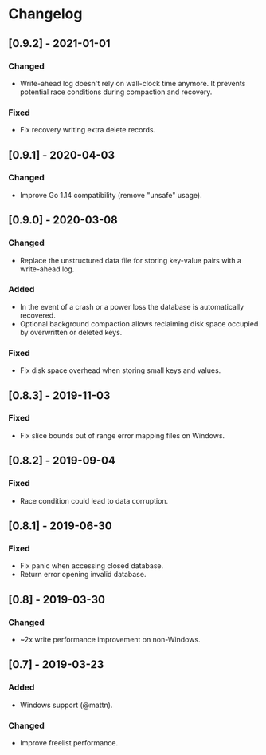# Changelog

## [0.9.2] - 2021-01-01
### Changed
- Write-ahead log doesn't rely on wall-clock time anymore. It prevents potential race conditions during compaction and recovery.
### Fixed
- Fix recovery writing extra delete records.

## [0.9.1] - 2020-04-03
### Changed
- Improve Go 1.14 compatibility (remove "unsafe" usage).

## [0.9.0] - 2020-03-08
### Changed
- Replace the unstructured data file for storing key-value pairs with a write-ahead log.
### Added
- In the event of a crash or a power loss the database is automatically recovered.
- Optional background compaction allows reclaiming disk space occupied by overwritten or deleted keys.
### Fixed
- Fix disk space overhead when storing small keys and values. 

## [0.8.3] - 2019-11-03
### Fixed
- Fix slice bounds out of range error mapping files on Windows.

## [0.8.2] - 2019-09-04
### Fixed
- Race condition could lead to data corruption.

## [0.8.1] - 2019-06-30
### Fixed
- Fix panic when accessing closed database.
- Return error opening invalid database.

## [0.8] - 2019-03-30
### Changed
- ~2x write performance improvement on non-Windows.

## [0.7] - 2019-03-23
### Added
- Windows support (@mattn).
### Changed
- Improve freelist performance.

